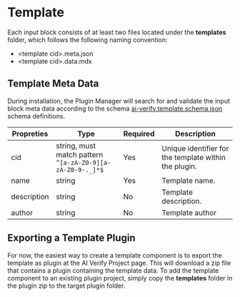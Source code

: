# Template

Each input block consists of at least two files located under the **templates** folder, which follows the following naming convention:

* \<template cid\>.meta.json
* \<template cid\>.data.mdx

## Template Meta Data

During installation, the Plugin Manager will search for and validate the input block meta data according to the schema [ai-verify.template.schema.json](../schemas/ai-verify.template.schema.json) schema definitions.

| Propreties | Type | Required | Description |
| ---------- | ---- | -------- | ----------- |
| cid | string, must match pattern `^[a-zA-Z0-9][a-zA-Z0-9-._]*$` | Yes | Unique identifier for the template within the plugin. |
| name | string | Yes | Template name. |
| description | string | No | Template description. |
| author | string | No | Template author |

## Exporting a Template Plugin

For now, the easiest way to create a template component is to export the template as plugin at the AI Verify Project page. This will download a zip file that contains a plugin containing the template data. To add the template component to an existing plugin project, simply copy the **templates** folder in the plugin zip to the target plugin folder. 
